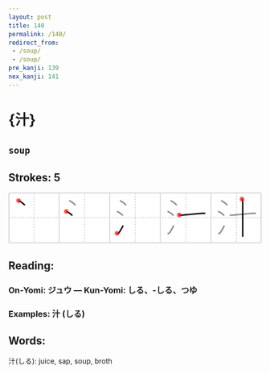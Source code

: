 ```yaml
---
layout: post
title: 140
permalink: /140/
redirect_from:
 - /soup/
 - /soup/
pre_kanji: 139
nex_kanji: 141
---
```


# {汁}

## `soup`

## Strokes: 5

<div class="stroke"><img src="../images/E6B181.png" /></div>

## Reading:

### On-Yomi: ジュウ &mdash; Kun-Yomi: しる、-しる、つゆ

### Examples: 汁 (しる)

## Words:

汁(しる): juice, sap, soup, broth
